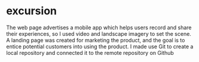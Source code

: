 # excursion
The web page advertises a mobile app which helps users record and share their experiences, 
so I used video and landscape imagery to set the scene. A landing page was created for marketing the product, 
and the goal is to entice potential customers into using the product.
I made use Git to create a local repository and connected it to the remote repository on Github
